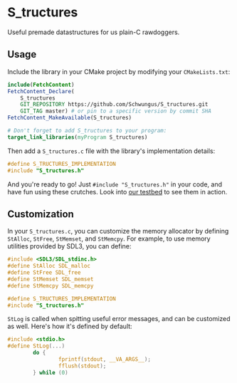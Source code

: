 # S_tructures

Useful premade datastructures for us plain-C rawdoggers.

## Usage

Include the library in your CMake project by modifying your `CMakeLists.txt`:

```cmake
include(FetchContent)
FetchContent_Declare(
    S_tructures
    GIT_REPOSITORY https://github.com/Schwungus/S_tructures.git
    GIT_TAG master) # or pin to a specific version by commit SHA
FetchContent_MakeAvailable(S_tructures)

# Don't forget to add S_tructures to your program:
target_link_libraries(myProgram S_tructures)
```

Then add a `S_tructures.c` file with the library's implementation details:

```c
#define S_TRUCTURES_IMPLEMENTATION
#include "S_tructures.h"
```

And you're ready to go! Just `#include "S_tructures.h"` in your code, and have fun using these crutches. Look into [our testbed](tests.c) to see them in action.

## Customization

In your `S_tructures.c`, you can customize the memory allocator by defining `StAlloc`, `StFree`, `StMemset`, and `StMemcpy`. For example, to use memory utilities provided by SDL3, you can define:

```c
#include <SDL3/SDL_stdinc.h>
#define StAlloc SDL_malloc
#define StFree SDL_free
#define StMemset SDL_memset
#define StMemcpy SDL_memcpy

#define S_TRUCTURES_IMPLEMENTATION
#include "S_tructures.h"
```

`StLog` is called when spitting useful error messages, and can be customized as well. Here's how it's defined by default:

```c
#include <stdio.h>
#define StLog(...)                                                                                                     \
        do {                                                                                                           \
                fprintf(stdout, __VA_ARGS__);                                                                          \
                fflush(stdout);                                                                                        \
        } while (0)
```
